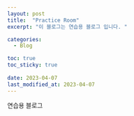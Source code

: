 ```yaml
---
layout: post
title:  "Practice Room"
excerpt: "이 블로그는 연습용 블로그 입니다. "

categories:
  - Blog

toc: true
toc_sticky: true
 
date: 2023-04-07
last_modified_at: 2023-04-07
---
```


연습용 블로그
